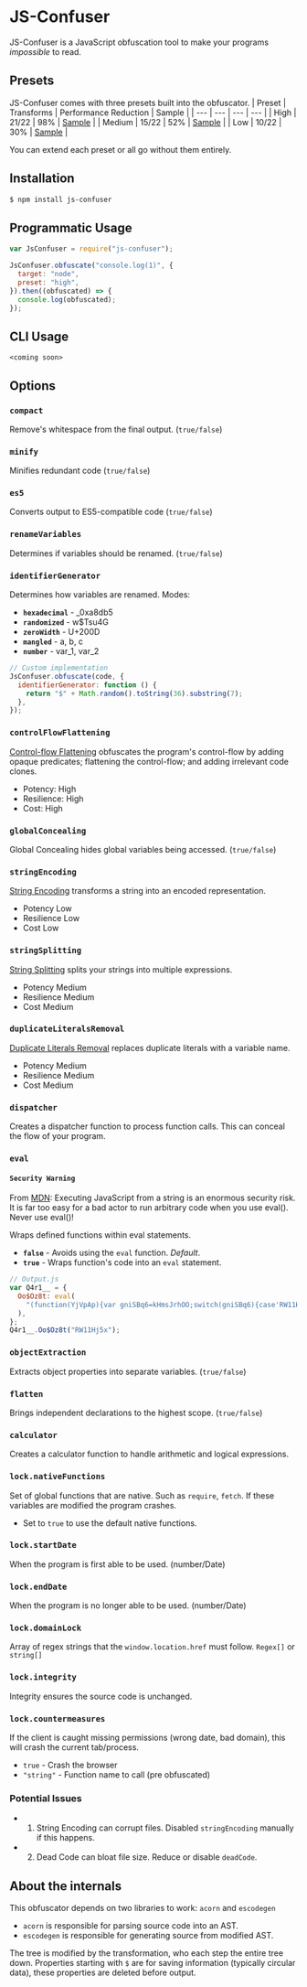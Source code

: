 # JS-Confuser

JS-Confuser is a JavaScript obfuscation tool to make your programs _impossible_ to read.

## Presets

JS-Confuser comes with three presets built into the obfuscator.
| Preset | Transforms | Performance Reduction | Sample |
| --- | --- | --- | --- |
| High | 21/22 | 98% | [Sample](https://github.com/MichaelXF/js-confuser/blob/master/samples/high.js) |
| Medium | 15/22 | 52% | [Sample](https://github.com/MichaelXF/js-confuser/blob/master/samples/medium.js) |
| Low | 10/22 | 30% | [Sample](https://github.com/MichaelXF/js-confuser/blob/master/samples/low.js) |

You can extend each preset or all go without them entirely.

## Installation

```bash
$ npm install js-confuser
```

## Programmatic Usage

```js
var JsConfuser = require("js-confuser");

JsConfuser.obfuscate("console.log(1)", {
  target: "node",
  preset: "high",
}).then((obfuscated) => {
  console.log(obfuscated);
});
```

## CLI Usage

```shell
<coming soon>
```

## Options

### `compact`

Remove's whitespace from the final output. (`true/false`)

### `minify`

Minifies redundant code (`true/false`)

### `es5`

Converts output to ES5-compatible code (`true/false`)

### `renameVariables`

Determines if variables should be renamed. (`true/false`)

### `identifierGenerator`

Determines how variables are renamed.
Modes:

- **`hexadecimal`** - \_0xa8db5
- **`randomized`** - w$Tsu4G
- **`zeroWidth`** - U+200D
- **`mangled`** - a, b, c
- **`number`** - var_1, var_2

```js
// Custom implementation
JsConfuser.obfuscate(code, {
  identifierGenerator: function () {
    return "$" + Math.random().toString(36).substring(7);
  },
});
```

### `controlFlowFlattening`

[Control-flow Flattening](https://docs.jscrambler.com/code-integrity/documentation/transformations/control-flow-flattening) obfuscates the program's control-flow by
adding opaque predicates; flattening the control-flow; and adding irrelevant code clones.

- Potency: High
- Resilience: High
- Cost: High

### `globalConcealing`

Global Concealing hides global variables being accessed. (`true/false`)

### `stringEncoding`

[String Encoding](https://docs.jscrambler.com/code-integrity/documentation/transformations/string-encoding) transforms a string into an encoded representation.

- Potency Low
- Resilience Low
- Cost Low

### `stringSplitting`

[String Splitting](https://docs.jscrambler.com/code-integrity/documentation/transformations/string-splitting) splits your strings into multiple expressions.

- Potency Medium
- Resilience Medium
- Cost Medium

### `duplicateLiteralsRemoval`

[Duplicate Literals Removal](https://docs.jscrambler.com/code-integrity/documentation/transformations/duplicate-literals-removal) replaces duplicate literals with a variable name.

- Potency Medium
- Resilience Medium
- Cost Medium

### `dispatcher`

Creates a dispatcher function to process function calls. This can conceal the flow of your program.

### `eval`

#### **`Security Warning`**

From [MDN](<(https://developer.mozilla.org/en-US/docs/Web/JavaScript/Reference/Global_Objects/eval)**>): Executing JavaScript from a string is an enormous security risk. It is far too easy
for a bad actor to run arbitrary code when you use eval(). Never use eval()!

Wraps defined functions within eval statements.

- **`false`** - Avoids using the `eval` function. _Default_.
- **`true`** - Wraps function's code into an `eval` statement.

```js
// Output.js
var Q4r1__ = {
  Oo$Oz8t: eval(
    "(function(YjVpAp){var gniSBq6=kHmsJrhOO;switch(gniSBq6){case'RW11Hj5x':return console;}});"
  ),
};
Q4r1__.Oo$Oz8t("RW11Hj5x");
```

### `objectExtraction`

Extracts object properties into separate variables. (`true/false`)

### `flatten`

Brings independent declarations to the highest scope. (`true/false`)

### `calculator`

Creates a calculator function to handle arithmetic and logical expressions.

### `lock.nativeFunctions`

Set of global functions that are native. Such as `require`, `fetch`. If these variables are modified the program crashes.

- Set to `true` to use the default native functions.

### `lock.startDate`

When the program is first able to be used. (number/Date)

### `lock.endDate`

When the program is no longer able to be used. (number/Date)

### `lock.domainLock`

Array of regex strings that the `window.location.href` must follow. `Regex[]` or `string[]`

### `lock.integrity`

Integrity ensures the source code is unchanged.

### `lock.countermeasures`

If the client is caught missing permissions (wrong date, bad domain), this will crash the current tab/process.

- `true` - Crash the browser
- `"string"` - Function name to call (pre obfuscated)

### Potential Issues

- 1.  String Encoding can corrupt files. Disabled `stringEncoding` manually if this happens.
- 2.  Dead Code can bloat file size. Reduce or disable `deadCode`.

## About the internals

This obfuscator depends on two libraries to work: `acorn` and `escodegen`

- `acorn` is responsible for parsing source code into an AST.
- `escodegen` is responsible for generating source from modified AST.

The tree is modified by the transformation, who each step the entire tree down.
Properties starting with `$` are for saving information (typically circular data),
these properties are deleted before output.
